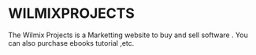 # WILMIXPROJECTS

The Wilmix Projects is a Marketting website to buy and sell software . You can also purchase ebooks tutorial ,etc.


